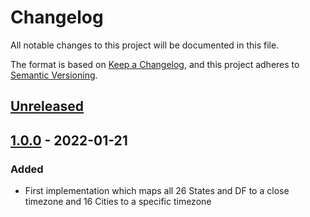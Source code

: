 # Changelog

All notable changes to this project will be documented in this file.

The format is based on [Keep a Changelog](https://keepachangelog.com/en/1.0.0/),
and this project adheres to [Semantic Versioning](https://semver.org/spec/v2.0.0.html).

## [Unreleased]

## [1.0.0] - 2022-01-21

### Added

- First implementation which maps all 26 States and DF to a close timezone and 16 Cities to a specific timezone

[Unreleased]: https://github.com/aryelgois/br-timezone/compare/v1.0.0...HEAD
[1.0.0]: https://github.com/aryelgois/br-timezone/compare/initial-commit...v1.0.0
